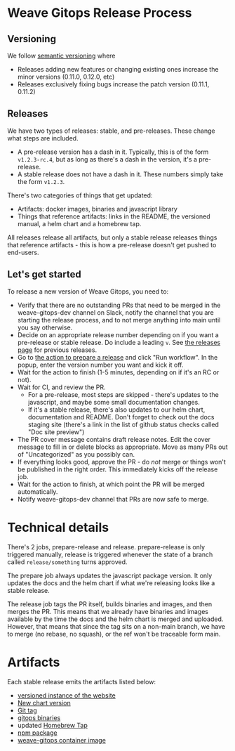 # Weave Gitops Release Process

## Versioning

We follow [semantic versioning](https://semver.org/) where
- Releases adding new features or changing existing ones increase the minor versions (0.11.0, 0.12.0, etc)
- Releases exclusively fixing bugs increase the patch version (0.11.1, 0.11.2)

## Releases

We have two types of releases: stable, and pre-releases. These change
what steps are included.

- A pre-release version has a dash in it. Typically, this is of the
  form `v1.2.3-rc.4`, but as long as there's a dash in the version,
  it's a pre-release.
- A stable release does not have a dash in it. These numbers simply
  take the form `v1.2.3`.

There's two categories of things that get updated:
- Artifacts: docker images, binaries and javascript library
- Things that reference artifacts: links in the README, the versioned
 manual, a helm chart and a homebrew tap.

All releases release all artifacts, but only a stable release releases
things that reference artifacts - this is how a pre-release doesn't
get pushed to end-users.

## Let's get started

To release a new version of Weave Gitops, you need to:
- Verify that there are no outstanding PRs that need to be merged in the weave-gitops-dev channel on Slack, notify the channel that you are starting the release process, and to not merge anything into main until you say otherwise.
- Decide on an appropriate release number depending on if you want a
  pre-release or stable release. Do include a leading `v`. See [the
  releases page](https://github.com/weaveworks/weave-gitops/releases)
  for previous releases.
- Go to [the action to prepare a release](https://github.com/weaveworks/weave-gitops/actions/workflows/prepare-release.yaml)
  and click "Run workflow". In the popup, enter the version number you
  want and kick it off.
- Wait for the action to finish (1-5 minutes, depending on if it's an
  RC or not).
- Wait for CI, and review the PR.
  - For a pre-release, most steps are skipped - there's updates to the
    javascript, and maybe some small documentation changes.
  - If it's a stable release, there's also updates to our helm chart,
    documentation and README. Don't forget to check out the docs
    staging site (there's a link in the list of github status checks
    called "Doc site preview")
- The PR cover message contains draft release notes. Edit the cover
  message to fill in or delete blocks as appropriate. Move as many PRs out of "Uncategorized" as you possibly can. 
- If everything looks good, approve the PR - do *not* merge or things
  won't be published in the right order. This immediately kicks off the
  release job.
- Wait for the action to finish, at which point the PR will be merged automatically.
- Notify weave-gitops-dev channel that PRs are now safe to merge.

# Technical details

There's 2 jobs, prepare-release and release. prepare-release is only
triggered manually, release is triggered whenever the state of a
branch called `release/something` turns approved.

The prepare job always updates the javascript package version. It only
updates the docs and the helm chart if what we're releasing looks like
a stable release.

The release job tags the PR itself, builds binaries and images, and
then merges the PR. This means that we already have binaries and
images available by the time the docs and the helm chart is merged and
uploaded. However, that means that since the tag sits on a non-main
branch, we have to merge (no rebase, no squash), or the ref won't be
traceable form main.

# Artifacts

Each stable release emits the artifacts listed below:

- [versioned instance of the website](https://github.com/weaveworks/weave-gitops/tree/main/website/versioned_docs)
- [New chart version](https://github.com/weaveworks/weave-gitops/pkgs/container/charts%2Fweave-gitops)
- [Git tag](https://github.com/weaveworks/weave-gitops/tags)
- [gitops binaries](https://github.com/weaveworks/weave-gitops/releases)
- updated [Homebrew Tap](https://github.com/weaveworks/homebrew-tap/blob/master/Formula/gitops.rb)
- [npm package](https://github.com/weaveworks/weave-gitops/pkgs/npm/weave-gitops)
- [weave-gitops container image](https://github.com/weaveworks/weave-gitops/pkgs/container/weave-gitops)
